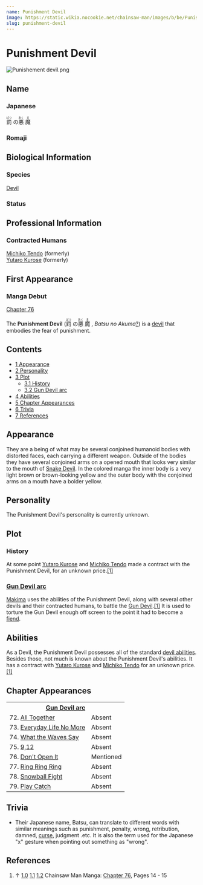 ```yaml
---
name: Punishment Devil
image: https://static.wikia.nocookie.net/chainsaw-man/images/b/be/Punishement_devil.png
slug: punishment-devil
---
```


# Punishment Devil

![](https://static.wikia.nocookie.net/chainsaw-man/images/b/be/Punishement_devil.png "Punishement devil.png")

## Name

### Japanese

<ruby lang="ja"><rb>罰</rb><rp> (</rp><rt>ばつ</rt><rp>) </rp></ruby> の<ruby lang="ja"><rb>悪</rb><rp> (</rp><rt>あく</rt><rp>) </rp></ruby> <ruby lang="ja"><rb>魔</rb><rp> (</rp><rt>ま</rt><rp>)</rp></ruby>

### Romaji

## Biological Information

### Species

[Devil](/devil "Devil")

### Status

## Professional Information

### Contracted Humans

[Michiko Tendo](/michiko-tendo "Michiko Tendo") (formerly)  
[Yutaro Kurose](/yutaro-kurose "Yutaro Kurose") (formerly)

## First Appearance

### Manga Debut

[Chapter 76](/chapter-76 "Chapter 76")

The **Punishment Devil** (<ruby lang="ja"><rb>罰</rb><rp> (</rp><rt>ばつ</rt><rp>) </rp></ruby> の<ruby lang="ja"><rb>悪</rb><rp> (</rp><rt>あく</rt><rp>) </rp></ruby> <ruby lang="ja"><rb>魔</rb><rp> (</rp><rt>ま</rt><rp>) </rp></ruby> , _Batsu no Akuma_[?](http://en.wikipedia.org/wiki/Help:Installing_Japanese_character_sets "wikipedia:Help:Installing Japanese character sets")) is a [devil](/devil "Devil") that embodies the fear of punishment.

## Contents

-   [1 Appearance](#Appearance)
-   [2 Personality](#Personality)
-   [3 Plot](#Plot)
    -   [3.1 History](#History)
    -   [3.2 Gun Devil arc](#Gun_Devil_arc)
-   [4 Abilities](#Abilities)
-   [5 Chapter Appearances](#Chapter_Appearances)
-   [6 Trivia](#Trivia)
-   [7 References](#References)

## Appearance

They are a being of what may be several conjoined humanoid bodies with distorted faces, each carrying a different weapon. Outside of the bodies they have several conjoined arms on a opened mouth that looks very similar to the mouth of [Snake Devil](/snake-devil "Snake Devil"). In the colored manga the inner body is a very light brown or brown-looking yellow and the outer body with the conjoined arms on a mouth have a bolder yellow.

## Personality

The Punishment Devil's personality is currently unknown.

## Plot

### History

At some point [Yutaro Kurose](/yutaro-kurose "Yutaro Kurose") and [Michiko Tendo](/michiko-tendo "Michiko Tendo") made a contract with the Punishment Devil, for an unknown price.[\[1\]](#cite_note-Ch76Pg14_-_15-1)

### [Gun Devil arc](/gun-devil-arc "Gun Devil arc")

[Makima](/makima "Makima") uses the abilities of the Punishment Devil, along with several other devils and their contracted humans, to battle the [Gun Devil](/gun-devil "Gun Devil").[\[1\]](#cite_note-Ch76Pg14_-_15-1) It is used to torture the Gun Devil enough off screen to the point it had to become a [fiend](/fiend "Fiend").

## Abilities

As a Devil, the Punishment Devil possesses all of the standard [devil abilities](/devil#general-abilities "Devil"). Besides those, not much is known about the Punishment Devil's abilities. It has a contract with [Yutaro Kurose](/yutaro-kurose "Yutaro Kurose") and [Michiko Tendo](/michiko-tendo "Michiko Tendo") for an unknown price.[\[1\]](#cite_note-Ch76Pg14_-_15-1)

## Chapter Appearances

<table><tbody><tr><th colspan="2"><center><a href="/gun-devil-arc" title="Gun Devil arc"><span>Gun Devil arc</span></a></center></th></tr><tr><td>72. <a href="/chapter-72" title="Chapter 72">All Together</a></td><td><span>Absent</span></td></tr><tr><td>73. <a href="/chapter-73" title="Chapter 73">Everyday Life No More</a></td><td><span>Absent</span></td></tr><tr><td>74. <a href="/chapter-74" title="Chapter 74">What the Waves Say</a></td><td><span>Absent</span></td></tr><tr><td>75. <a href="/chapter-75" title="Chapter 75">9,12</a></td><td><span>Absent</span></td></tr><tr><td>76. <a href="/chapter-76" title="Chapter 76">Don't Open It</a></td><td><span>Mentioned</span></td></tr><tr><td>77. <a href="/chapter-77" title="Chapter 77">Ring Ring Ring</a></td><td><span>Absent</span></td></tr><tr><td>78. <a href="/chapter-78" title="Chapter 78">Snowball Fight</a></td><td><span>Absent</span></td></tr><tr><td>79. <a href="/chapter-79" title="Chapter 79">Play Catch</a></td><td><span>Absent</span></td></tr></tbody></table>

## Trivia

-   Their Japanese name, Batsu, can translate to different words with similar meanings such as punishment, penalty, wrong, retribution, damned, [curse](/curse-devil "Curse Devil"), judgment .etc. It is also the term used for the Japanese "x" gesture when pointing out something as "wrong".

## References

1.  ↑ [1.0](#cite_ref-Ch76Pg14_-_15_1-0) [1.1](#cite_ref-Ch76Pg14_-_15_1-1) [1.2](#cite_ref-Ch76Pg14_-_15_1-2) Chainsaw Man Manga: [Chapter 76](/chapter-76 "Chapter 76"), Pages 14 - 15